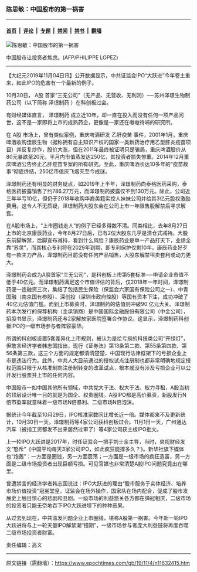 ### 陈思敏：中国股市的第一祸害

---

#### [首页](../../../..?n11632415) &nbsp;|&nbsp; [评论](../../../../../epoch-comment?n11632415) &nbsp;|&nbsp; [专题](../../../../../epoch-special?n11632415) &nbsp;|&nbsp; [禁闻](../../../../../epoch-news?n11632415) &nbsp;|&nbsp; [禁书](../../../../../books?n11632415) &nbsp;|&nbsp; [翻墙](https://github.com/gfw-breaker/nogfw/blob/master/README.md?n11632415)


<div><img alt="陈思敏：中国股市的第一祸害" class="attachment-djy_600_400 size-djy_600_400 wp-post-image" src="https://i.epochtimes.com/assets/uploads/2018/10/gushi.jpg"/>
<div class="caption">
 <p>
  中国股市让投资者焦虑。(AFP/PHILIPPE LOPEZ)
 </p>
</div></div><hr/><div class="post_content" id="artbody" itemprop="articleBody">
 <!-- article content begin -->
 <p>
  【大纪元2019年11月04日讯】公开数据显示，中共证监会IPO“大跃进”今年卷土重来，如此IPO的危害有一个最新的例子。
 </p>
 <p>
  10月30日，
  <ok href="https://www.epochtimes.com/gb/tag/a%E8%82%A1.html">
   A股
  </ok>
  首家“三无公司”（无产品、无营收、无利润）──苏州泽璟生物制药公司（以下简称
  <ok href="https://www.epochtimes.com/gb/tag/%E6%B3%BD%E7%92%9F%E5%88%B6%E8%8D%AF.html">
   泽璟制药
  </ok>
  ）在科创板过会。
 </p>
 <p>
  有财经媒体直言，
  <ok href="https://www.epochtimes.com/gb/tag/%E6%B3%BD%E7%92%9F%E5%88%B6%E8%8D%AF.html">
   泽璟制药
  </ok>
  成立近10年，却一直在投入而没有任何一项产品问世，这不是一家即将上市的成熟药企，更像是一家还在嗷嗷待哺的研究所。
 </p>
 <p>
  在
  <ok href="https://www.epochtimes.com/gb/tag/a%E8%82%A1.html">
   A股
  </ok>
  市场上，曾有类似案例，重庆啤酒研发
  <ok href="https://www.epochtimes.com/gb/tag/%E4%B9%99%E8%82%9D%E7%96%AB%E8%8B%97.html">
   乙肝疫苗
  </ok>
  事件，2001年1月，重庆啤酒收购佳辰生物（据称拥有自主知识产权的国家一类新药治疗用乙型肝炎疫苗项目）并反复炒作，股价大涨，但在2011年最终被证明只是骗局，重庆啤酒股价从80元暴跌至20元，半月内市值蒸发达250亿，其投资者损失惨重。2014年12月重庆啤酒公告终止乙肝疫苗专案的所有研究。至此，重庆啤酒长达10多年的“疫苗故事”彻底终结，250亿市值灰飞烟灭至今成谜。
 </p>
 <p>
  泽璟制药还有明显的财务疑点，如2019年上半年，泽璟制药向泰格医药采购，泰格医药披露销售了约786.27万元，而泽璟制药披露仅不到130万元。除此，公司近三年半亏10亿，但仍于2018年收购华裔美籍实控人妹妹公司并给其3亿元股权激励费用。这令人不无质疑，泽璟制药大股东会在公司上市一年限售股解禁后寻求解套。
 </p>
 <p>
  在A股市场上，“上市圈钱走人”的例子已经多得数不清。同类相比，去年8月27日上市的北京康辰药业，今年8月27日后，已有2位大股东几乎是清仓式减持。大股东前脚解禁，后脚宣布减持，看到什么风险？康辰药业是单一产品打天下，业绩全靠“苏灵”，而其核心专利将在2029年到期，即专利保护仅剩10年。康辰药业好歹有一款主力产品，泽璟制药目前没有任何产品销售，大股东解禁甩卖套利或动力更大。
 </p>
 <p>
  泽璟制药会成为A股首家“三无公司”，是科创板上市第5套标准──申请企业市值不低于40亿元。而泽璟制药满足这个市值评估的背后，仅2018年一年时间，泽璟制药便一连融资三次，集结了包括民生保险（保监会六家国有保险公司之一）、中青国融（南京国有参股）、深创投（深圳市政府控股）等国有资本下注，成功冲破了40亿元估值门槛。而到上市募资时，泽璟制药的估值则冲破90 亿元大关。泽璟制药本次发行的保荐机构（主承销商）是中国国际金融股份有限公司（中金公司），招股书显示，泽璟制药还与2家解放家医院签署合作协议。这显示，泽璟制药科创板IPO的一级市场参与者阵容豪华。
 </p>
 <p>
  所谓的科创板设置5套差异化上市规则，被认为是给亏损的科技类公司“开绿灯”，但敢言经济学者韩志国指出，现行《证券法》第13条第二款、第55条第四款、第56条第三款，这三个方面的规定都清清楚楚，中国现行法律框架下的亏损企业上市是违法行为。此外，中共人大目前通过的授权试点注册制也都非常明确地规定授权范围只限于从核准制向注册制转变的改革试点，根本就没有涉及亏损企业可以公开发行股票并上市的任何内容。
 </p>
 <p>
  中国股市一如中国其他所有领域，中共党大于法、权大于法、权力寻租，A股当初的顶层设计唯一目的就是为国企、权贵圈钱。A股IPO都是高价募资，新股发行N倍市盈率就意味着一级市场N倍暴利、二级市场N倍泡沫。
 </p>
 <p>
  据统计今年截至10月29日，IPO核准家数同比增长近一倍。媒体都来不及更新统计，10月30日一天，泽璟制药等4家公司获科创板过会。11月1日一天，广州通达汽车（被指工资都发不出来居然过审了）等4家公司获主板IPO批文。
 </p>
 <p>
  上一轮IPO大跃进是2017年，时任证监会一把手刘士余主导，当时，央视财经发文“怒斥”《中国平均每天3家公司IPO，如此疯狂能撑多久？》。新华社旗下媒体也“炮轰”：一方面是圈钱，另一方面震荡；一方面是一级市场的疯狂造富，另一方面是二级市场投资者出现巨额亏损。可见官媒也非常清楚A股IPO问题究竟出在哪里。
 </p>
 <p>
  曾遭禁言的经济学者韩志国说过：IPO大跃进的理由“股市服务于实体经济、培养市场价值投资”冠冕堂皇，证监会在场外操作，国家队在场内配合，促成了股市发展史上触目惊心的悲剧和丑剧。一级市场的利益悠关各方都在弹冠相庆，二级市场的投资者只能无奈地吞下IPO大跃进埋下的种种恶果。
 </p>
 <p>
  从过去到现在，中共滥发问题企业上市圈钱，堪称A股第一祸害。今年新一轮IPO大跃进将与上一轮天量IPO解禁潮“撞期”，一级市场参与者庞大利益链将再度吞噬二级市场投资者财富。
 </p>
 <p>
  责任编辑：高义
 </p>
 <!-- article content end -->
 <div id="below_article_ad">
 </div>
</div>


---

原文链接（需翻墙）：https://www.epochtimes.com/gb/19/11/4/n11632415.htm